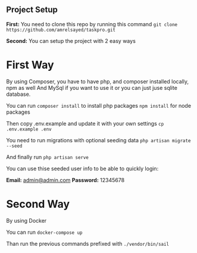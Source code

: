## Project Setup

**First:**
You need to clone this repo by running this command `git clone https://github.com/amrelsayed/taskpro.git`

**Second:**
You can setup the project with 2 easy ways

# First Way

By using Composer, you have to have php, and composer installed locally, npm as well
And MySql if you want to use it or you can just juse sqlite database.

You can run `composer install` to install php packages
`npm install` for node packages

Then copy .env.example and update it with your own settings `cp .env.example .env`

You need to run migrations with optional seeding data `php artisan migrate --seed`

And finally run `php artisan serve`

You can use thise seeded user info to be able to quickly login:

**Email:** admin@admin.com
**Password:** 12345678

# Second Way

By using Docker

You can run `docker-compose up`

Than run the previous commands prefixed with `./vendor/bin/sail `
